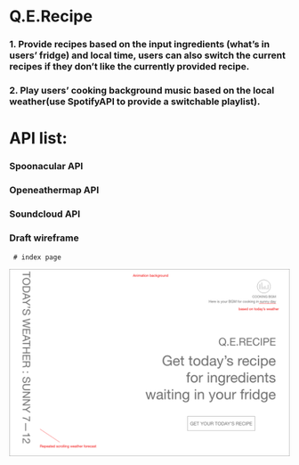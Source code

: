 # Q.E.Recipe
 ### 1. Provide recipes based on the input ingredients (what’s in users’ fridge) and local time, users can also switch the current recipes if they don’t like the currently provided recipe. 
 ### 2. Play users’ cooking background music based on the local weather(use SpotifyAPI to provide a switchable playlist).
# API list:
 ### Spoonacular API
 ### Openeathermap API
 ### Soundcloud API 
 ### Draft wireframe
     # index page
![index page](APIwireframe0.png)
